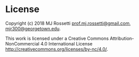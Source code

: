 # License

Copyright (c) 2018 MJ Rossetti <prof.mj.rossetti@gmail.com>, <mjr300@georgetown.edu>.

This work is licensed under a Creative Commons Attribution-NonCommercial 4.0 International License <http://creativecommons.org/licenses/by-nc/4.0/>.
